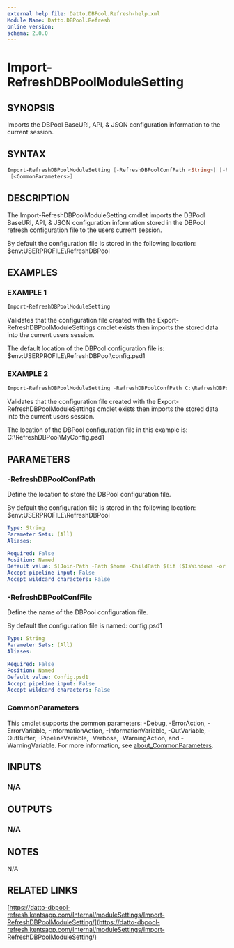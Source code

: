 ```yaml
---
external help file: Datto.DBPool.Refresh-help.xml
Module Name: Datto.DBPool.Refresh
online version:
schema: 2.0.0
---
```


# Import-RefreshDBPoolModuleSetting

## SYNOPSIS

Imports the DBPool BaseURI, API, & JSON configuration information to the current session.

## SYNTAX

```PowerShell
Import-RefreshDBPoolModuleSetting [-RefreshDBPoolConfPath <String>] [-RefreshDBPoolConfFile <String>]
 [<CommonParameters>]
```

## DESCRIPTION

The Import-RefreshDBPoolModuleSetting cmdlet imports the DBPool BaseURI, API, & JSON configuration
information stored in the DBPool refresh configuration file to the users current session.

By default the configuration file is stored in the following location:
    $env:USERPROFILE\RefreshDBPool

## EXAMPLES

### EXAMPLE 1

```PowerShell
Import-RefreshDBPoolModuleSetting
```

Validates that the configuration file created with the Export-RefreshDBPoolModuleSettings cmdlet exists
then imports the stored data into the current users session.

The default location of the DBPool configuration file is:
    $env:USERPROFILE\RefreshDBPool\config.psd1

### EXAMPLE 2

```PowerShell
Import-RefreshDBPoolModuleSetting -RefreshDBPoolConfPath C:\RefreshDBPool -RefreshDBPoolConfFile MyConfig.psd1
```

Validates that the configuration file created with the Export-RefreshDBPoolModuleSettings cmdlet exists
then imports the stored data into the current users session.

The location of the DBPool configuration file in this example is:
    C:\RefreshDBPool\MyConfig.psd1

## PARAMETERS

### -RefreshDBPoolConfPath

Define the location to store the DBPool configuration file.

By default the configuration file is stored in the following location:
    $env:USERPROFILE\RefreshDBPool

```yaml
Type: String
Parameter Sets: (All)
Aliases:

Required: False
Position: Named
Default value: $(Join-Path -Path $home -ChildPath $(if ($IsWindows -or $PSEdition -eq 'Desktop'){"RefreshDBPool"}else{".RefreshDBPool"}) )
Accept pipeline input: False
Accept wildcard characters: False
```

### -RefreshDBPoolConfFile

Define the name of the DBPool configuration file.

By default the configuration file is named:
    config.psd1

```yaml
Type: String
Parameter Sets: (All)
Aliases:

Required: False
Position: Named
Default value: Config.psd1
Accept pipeline input: False
Accept wildcard characters: False
```

### CommonParameters

This cmdlet supports the common parameters: -Debug, -ErrorAction, -ErrorVariable, -InformationAction, -InformationVariable, -OutVariable, -OutBuffer, -PipelineVariable, -Verbose, -WarningAction, and -WarningVariable. For more information, see [about_CommonParameters](http://go.microsoft.com/fwlink/?LinkID=113216).

## INPUTS

### N/A

## OUTPUTS

### N/A

## NOTES

N/A

## RELATED LINKS

[https://datto-dbpool-refresh.kentsapp.com/Internal/moduleSettings/Import-RefreshDBPoolModuleSetting/](https://datto-dbpool-refresh.kentsapp.com/Internal/moduleSettings/Import-RefreshDBPoolModuleSetting/)
